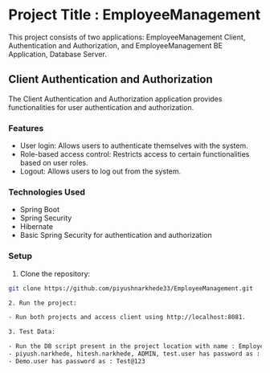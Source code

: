 # Project Title : EmployeeManagement

This project consists of two applications: EmployeeManagement Client, Authentication and Authorization, and EmployeeManagement BE Application, Database Server.

## Client Authentication and Authorization

The Client Authentication and Authorization application provides functionalities for user authentication and authorization.

### Features

- User login: Allows users to authenticate themselves with the system.
- Role-based access control: Restricts access to certain functionalities based on user roles.
- Logout: Allows users to log out from the system.

### Technologies Used

- Spring Boot
- Spring Security
- Hibernate
- Basic Spring Security for authentication and authorization

### Setup

1. Clone the repository:

```bash
git clone https://github.com/piyushnarkhede33/EmployeeManagement.git

2. Run the project:

- Run both projects and access client using http://localhost:8081.

3. Test Data:

- Run the DB script present in the project location with name : EmployeeManagement_DB_Scripts.sql
- piyush.narkhede, hitesh.narkhede, ADMIN, test.user has password as : password
- Demo.user has password as : Test@123
